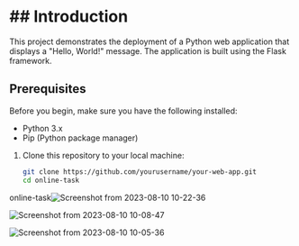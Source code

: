 # ## Introduction

This project demonstrates the deployment of a Python web application that displays a "Hello, World!" message. The application is built using the Flask framework.
## Prerequisites

Before you begin, make sure you have the following installed:

- Python 3.x
- Pip (Python package manager)

1. Clone this repository to your local machine:

   ```sh
   git clone https://github.com/yourusername/your-web-app.git
   cd online-task

online-task![Screenshot from 2023-08-10 10-22-36](https://github.com/nagaraju9951/online-task/assets/126653784/f1c19bab-f7b6-4764-ad9f-fd6464e90970)

![Screenshot from 2023-08-10 10-08-47](https://github.com/nagaraju9951/online-task/assets/126653784/48d6fe10-5e0b-4f8b-9074-c664bee58ea8)

![Screenshot from 2023-08-10 10-05-36](https://github.com/nagaraju9951/online-task/assets/126653784/2f189024-e725-4839-9373-3add1c053461)
